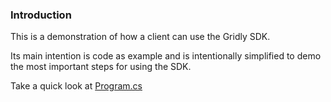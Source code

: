 ### Introduction
This is a demonstration of how a client can use the Gridly SDK. 

Its main intention is code as example and is intentionally simplified to demo the most important steps for using the SDK.

Take a quick look at [Program.cs](./Program.cs)
